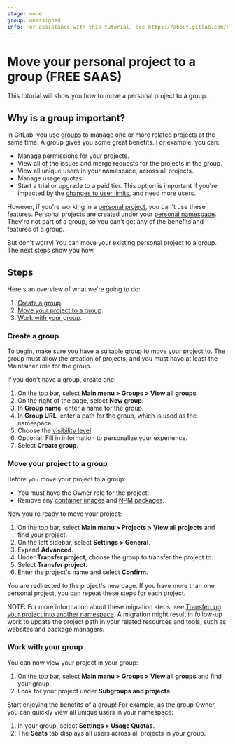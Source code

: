 ```yaml
---
stage: none
group: unassigned
info: For assistance with this tutorial, see https://about.gitlab.com/handbook/engineering/ux/technical-writing/#assignments-to-other-projects-and-subjects.
---
```


# Move your personal project to a group **(FREE SAAS)**

This tutorial will show you how to move a personal project to a group.

## Why is a group important?

In GitLab, you use [groups](../user/group/index.md)
to manage one or more related projects at the same time.
A group gives you some great benefits. For example, you can:

- Manage permissions for your projects.
- View all of the issues and merge requests for the projects in the group.
- View all unique users in your namespace, across all projects.
- Manage usage quotas.
- Start a trial or upgrade to a paid tier. This option is important if you're
  impacted by the [changes to user limits](https://about.gitlab.com/blog/2022/03/24/efficient-free-tier/),
  and need more users.

However, if you're working in a [personal project](../user/project/working_with_projects.md#view-personal-projects),
you can't use these features. Personal projects are created under your
[personal namespace](../user/namespace/index.md). They're not part of a group,
so you can't get any of the benefits and features of a group.

But don't worry! You can move your existing personal project to a group.
The next steps show you how.

## Steps

Here's an overview of what we're going to do:

1. [Create a group](#create-a-group).
1. [Move your project to a group](#move-your-project-to-a-group).
1. [Work with your group](#work-with-your-group).

### Create a group

To begin, make sure you have a suitable group to move your project to.
The group must allow the creation of projects, and you must have at least the
Maintainer role for the group.

If you don't have a group, create one:

1. On the top bar, select **Main menu > Groups > View all groups**
1. On the right of the page, select **New group**.
1. In **Group name**, enter a name for the group.
1. In **Group URL**, enter a path for the group, which is used as the namespace.
1. Choose the [visibility level](../user/public_access.md).
1. Optional. Fill in information to personalize your experience.
1. Select **Create group**.

### Move your project to a group

Before you move your project to a group:

- You must have the Owner role for the project.
- Remove any [container images](../user/packages/container_registry/index.md#limitations)
  and [NPM packages](../user/packages/npm_registry/index.md#limitations).

Now you're ready to move your project:

1. On the top bar, select **Main menu > Projects > View all projects** and find your project.
1. On the left sidebar, select **Settings > General**.
1. Expand **Advanced**.
1. Under **Transfer project**, choose the group to transfer the project to.
1. Select **Transfer project**.
1. Enter the project's name and select **Confirm**.

You are redirected to the project's new page.
If you have more than one personal project, you can repeat these steps for each
project.

NOTE:
For more information about these migration steps,
see [Transferring your project into another namespace](../user/project/settings/index.md#transfer-a-project-to-another-namespace).
A migration might result in follow-up work to update the project path in
your related resources and tools, such as websites and package managers.

### Work with your group

You can now view your project in your group:

1. On the top bar, select **Main menu > Groups > View all groups** and find your group.
1. Look for your project under **Subgroups and projects**.

Start enjoying the benefits of a group! For example, as the group Owner, you can
quickly view all unique users in your namespace:

1. In your group, select **Settings > Usage Quotas**.
1. The **Seats** tab displays all users across all projects in your group.
